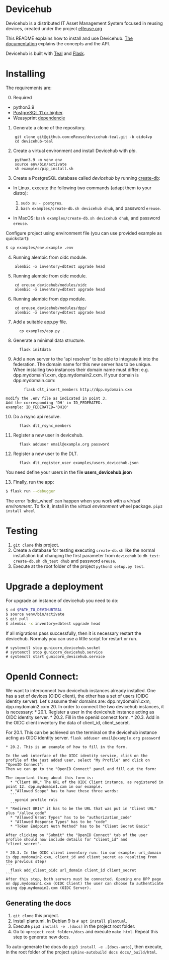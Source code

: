 # Devicehub

Devicehub is a distributed IT Asset Management System focused in reusing devices, created under the project [eReuse.org](https://www.ereuse.org)

This README explains how to install and use Devicehub. [The documentation](http://devicehub.ereuse.org) explains the concepts and the API.

Devicehub is built with [Teal](https://github.com/ereuse/teal) and [Flask](http://flask.pocoo.org).

# Installing
The requirements are:

0. Required
-  python3.9
-  [PostgreSQL 11 or higher](https://www.postgresql.org/download/).
-  Weasyprint [dependencie](http://weasyprint.readthedocs.io/en/stable/install.html)

1. Generate a clone of the repository.
```
    git clone git@github.com:eReuse/devicehub-teal.git -b oidc4vp
    cd devicehub-teal
```

2. Create a virtual environment and install Devicehub with *pip*.
```
    python3.9 -m venv env
    source env/bin/activate
    sh examples/pip_install.sh
```

3. Create a PostgreSQL database called *devicehub* by running [create-db](examples/create-db.sh):

-  In Linux, execute the following two commands (adapt them to your distro):

   1. `sudo su - postgres`.
   2. `bash examples/create-db.sh devicehub dhub`, and password `ereuse`.

-  In MacOS: `bash examples/create-db.sh devicehub dhub`, and password `ereuse`.

Configure project using environment file (you can use provided example as quickstart):
```bash
$ cp examples/env.example .env
```

4. Running alembic from oidc module.
```
    alembic -x inventory=dbtest upgrade head
```

5. Running alembic from oidc module.
```
    cd ereuse_devicehub/modules/oidc
    alembic -x inventory=dbtest upgrade head
```

6. Running alembic from dpp module.
```
    cd ereuse_devicehub/modules/dpp/
    alembic -x inventory=dbtest upgrade head
```

7. Add a suitable app.py file.
```
      cp examples/app.py .
```

8. Generate a minimal data structure.
```
      flask initdata
```
	
9. Add a new server to the 'api resolver' to be able to integrate it into the federation.
    The domain name for this new server has to be unique. When installing two instances their domain name must differ: e.g. dpp.mydomain1.cxm, dpp.mydomain2.cxm.
    If your domain is dpp.mydomain.cxm: 
```
    	flask dlt_insert_members http://dpp.mydomain.cxm
```

    modify the .env file as indicated in point 3.
    Add the corresponding 'DH' in ID_FEDERATED.
    example: ID_FEDERATED='DH10'

10. Do a rsync api resolve.
```
  	  flask dlt_rsync_members
```

11. Register a new user in devicehub.
```
  	  flask adduser email@example.org password
```

12. Register a new user to the DLT.
```
  	  flask dlt_register_user examples/users_devicehub.json
```
You need define your users in the file **users_devicehub.json**

13. Finally, run the app:

```bash
$ flask run --debugger
```

The error ‘bdist_wheel’ can happen when you work with a *virtual environment*.
To fix it, install in the *virtual environment* wheel
package. `pip3 install wheel`

# Testing

1. `git clone` this project.
2. Create a database for testing executing `create-db.sh` like the normal installation but changing the first parameter from `devicehub` to `dh_test`: `create-db.sh dh_test dhub` and password `ereuse`.
3. Execute at the root folder of the project `python3 setup.py test`.

# Upgrade a deployment

For upgrade an instance of devicehub you need to do:

```bash
$ cd $PATH_TO_DEVIHUBTEAL
$ source venv/bin/activate
$ git pull
$ alembic -x inventory=dbtest upgrade head
```

If all migrations pass successfully, then it is necessary restart the devicehub.
Normaly you can use a little script for restart or run.
```
# systemctl stop gunicorn_devicehub.socket
# systemctl stop gunicorn_devicehub.service
# systemctl start gunicorn_devicehub.service
```

# OpenId Connect: 
We want to interconnect two devicehub instances already installed. One has a set of devices (OIDC client), the other has a set of users (OIDC identity server). Let's assume their domains are: dpp.mydomain1.cxm, dpp.mydomain2.cxm
20. In order to connect the two devicehub instances, it is necessary:
	* 20.1. Register a user in the devicehub instance acting as OIDC identity server.
	* 20.2. Fill in the openid connect form.
	* 20.3. Add in the OIDC client inventory the data of client_id, client_secret.
	
  For 20.1. This can be achieved on the terminal on the devicehub instance acting as OIDC identity server.
	```
  	  flask adduser email@example.org password
	```
	
	* 20.2. This is an example of how to fill in the form.

	In the web interface of the OIDC identity service, click on the profile of the just added user, select "My Profile" and click on "OpenID Connect":
	Then we can go to the "OpenID Connect" panel and fill out the form:

	The important thing about this form is:
	  * "Client URL" The URL of the OIDC Client instance, as registered in point 12. dpp.mydomain1.cxm in our example.
	  * "Allowed Scope" has to have these three words:
	  ```
	    openid profile rols
	  ```
    * "Redirect URIs" it has to be the URL that was put in "Client URL" plus "/allow_code"
	  * "Allowed Grant Types" has to be "authorization_code"
	  * "Allowed Response Types" has to be "code"
	  * "Token Endpoint Auth Method" has to be "Client Secret Basic"

	After clicking on "Submit" the "OpenID Connect" tab of the user profile should now include details for "client_id" and "client_secret".

	* 20.3. In the OIDC client inventory run: (in our example: url_domain is dpp.mydomain2.cxm, client_id and client_secret as resulting from the previous step)
	```
	  flask add_client_oidc url_domain client_id client_secret
	```
	After this step, both servers must be connected. Opening one DPP page on dpp.mydomain1.cxm (OIDC Client) the user can choose to authenticate using dpp.mydomain2.cxm (OIDC Server).

## Generating the docs


1. `git clone` this project.
2. Install plantuml. In Debian 9 is `# apt install plantuml`.
3. Execute `pip3 install -e .[docs]` in the project root folder.
4. Go to `<project root folder>/docs` and execute `make html`. Repeat this step to generate new docs.

To auto-generate the docs do `pip3 install -e .[docs-auto]`, then execute, in the root folder of the project `sphinx-autobuild docs docs/_build/html`.
